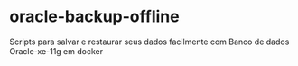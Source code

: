 # oracle-backup-offline
Scripts para salvar e restaurar seus dados facilmente com Banco de dados Oracle-xe-11g em docker
